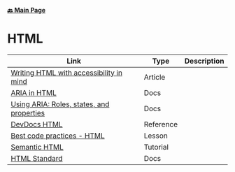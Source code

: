 **[:back: Main Page](README.md/)**

# HTML

| Link | Type | Description |
| ---- | ---- | ----------- |
| [Writing HTML with accessibility in mind](https://medium.com/alistapart/writing-html-with-accessibility-in-mind-a62026493412) | Article |             |
| [ARIA in HTML](https://www.w3.org/TR/html-aria/#allowed-aria-roles-states-and-properties) | Docs | |
| [Using ARIA: Roles, states, and properties](https://developer.mozilla.org/en-US/docs/Web/Accessibility/ARIA/ARIA_Techniques) | Docs | |
| [DevDocs HTML](https://devdocs.io/html/) | Reference | |
| [Best code practices - HTML](https://learn.shayhowe.com/html-css/writing-your-best-code/#html-coding-practices) | Lesson | |
| [Semantic HTML](https://www.internetingishard.com/html-and-css/semantic-html/) | Tutorial | |
| [HTML Standard](https://html.spec.whatwg.org/multipage/) | Docs | |

